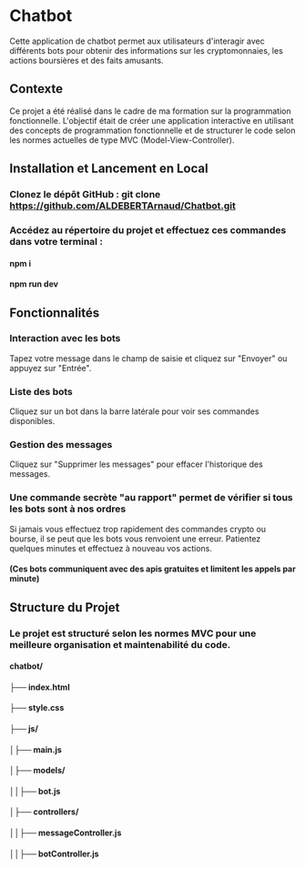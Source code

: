 # Chatbot
Cette application de chatbot permet aux utilisateurs d'interagir avec différents bots pour obtenir des informations sur les cryptomonnaies, les actions boursières et des faits amusants.

## Contexte
Ce projet a été réalisé dans le cadre de ma formation sur la programmation fonctionnelle. L'objectif était de créer une application interactive en utilisant des concepts de programmation fonctionnelle et de structurer le code selon les normes actuelles de type MVC (Model-View-Controller).

## Installation et Lancement en Local
### Clonez le dépôt GitHub : git clone https://github.com/ALDEBERTArnaud/Chatbot.git
### Accédez au répertoire du projet et effectuez ces commandes dans votre terminal :
#### npm i
#### npm run dev

## Fonctionnalités
### Interaction avec les bots
Tapez votre message dans le champ de saisie et cliquez sur "Envoyer" ou appuyez sur "Entrée".
### Liste des bots
Cliquez sur un bot dans la barre latérale pour voir ses commandes disponibles.
### Gestion des messages
Cliquez sur "Supprimer les messages" pour effacer l'historique des messages.

### Une commande secrète "au rapport" permet de vérifier si tous les bots sont à nos ordres

Si jamais vous effectuez trop rapidement des commandes crypto ou bourse, il se peut que les bots vous renvoient une erreur.
Patientez quelques minutes et effectuez à nouveau vos actions.
#### (Ces bots communiquent avec des apis gratuites et limitent les appels par minute)

## Structure du Projet
### Le projet est structuré selon les normes MVC pour une meilleure organisation et maintenabilité du code.

#### chatbot/
#### ├── index.html
#### ├── style.css
#### ├── js/
#### │├── main.js
#### │├── models/
#### ││├── bot.js
#### │├── controllers/
#### ││├── messageController.js
#### ││├── botController.js
